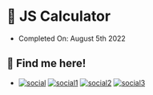 # 🌊 JS Calculator
- Completed On: August 5th 2022

## 🐬 Find me here!
- [![social](https://img.shields.io/static/v1?logo=twitter&link=https://twitter.com/hsbrgg&label=&message=hsbrgg&color=white&logoColor=white&style=flat&labelColor=4f94ef)](https://twitter.com/hsbrgg)
[![social1](https://img.shields.io/static/v1?logo=instagram&link=https://instagram.com/fmesser11&label=&message=fmesser11&color=white&logoColor=white&style=flat&labelColor=4f94ef)](https://instagram.com/fmesser11)
[![social2](https://img.shields.io/static/v1?logo=GitHub&link=https://github.com/hsbrgg&label=&message=hsbrgg&color=white&logoColor=white&style=flat&labelColor=4f94ef)](https://github.com/hsbrgg)
[![social3](https://img.shields.io/static/v1?logo=Discord&link=http://discordapp.com/users/974844018762588200&label=&message=hsbrgg%232396&color=white&logoColor=white&style=flat&labelColor=4f94ef)](http://discordapp.com/users/974844018762588200)

